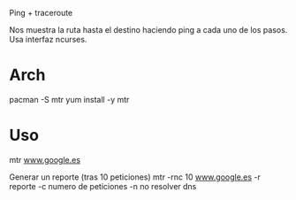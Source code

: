 Ping + traceroute

Nos muestra la ruta hasta el destino haciendo ping a cada uno de los pasos.
Usa interfaz ncurses.

# Arch
pacman -S mtr
yum install -y mtr


# Uso
mtr www.google.es

Generar un reporte (tras 10 peticiones)
mtr -rnc 10 www.google.es
  -r reporte
  -c numero de peticiones
  -n no resolver dns
